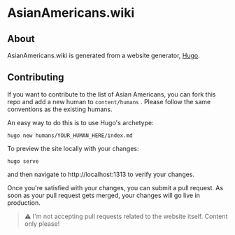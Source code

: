 # AsianAmericans.wiki

## About

AsianAmericans.wiki is generated from a website generator, [Hugo](https://gohugo.io/).

## Contributing

If you want to contribute to the list of Asian Americans, you can fork this repo and add a new human to `content/humans`
. Please follow the same conventions as the existing humans.

An easy way to do this is to use Hugo's archetype:

```shell
hugo new humans/YOUR_HUMAN_HERE/index.md
```

To preview the site locally with your changes:

```shell
hugo serve
```

and then navigate to http://localhost:1313 to verify your changes.

Once you're satisfied with your changes, you can submit a pull request. As soon as your pull request gets merged, your
changes will go live in production.

> :warning: I'm not accepting pull requests related to the website itself. Content only please!








